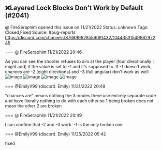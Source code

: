 ## ❌Layered Lock Blocks Don't Work by Default (#2041)
@ FireSeraphim opened this issue on 11/21/2022
Status: unknown
Tags: Closed,Fixed
Source: #bug-reports https://discord.com/channels/876899628556091432/1044353154986287245


=== @ FireSeraphim 11/21/2022 20:46

As you can see the shooter refuses to aim at the player (four directionally I might add) if the value is set to -1 and it's supposed to. If -1 doesn't work, chances are -2 (eight directions) and -3 (full angular) don't work as well
![image](https://cdn.discordapp.com/attachments/1044353154986287245/1044353155099529338/Screen_Shot_008.PNG?ex=65e6332b&is=65d3be2b&hm=99a0c6a1ad7aafbbc365316ae6cad07ea13b65bee96e3fc33db6ca9f6e36f841&)
![image](https://cdn.discordapp.com/attachments/1044353154986287245/1044353155393142964/Screen_Shot_009.PNG?ex=65e6332b&is=65d3be2b&hm=79d0169e3300b2ed3e93785d1178e9cd722a685d5d1155be6d2c30320e2d1248&)
![image](https://cdn.discordapp.com/attachments/1044353154986287245/1044353155653181460/Screen_Shot_010.PNG?ex=65e6332b&is=65d3be2b&hm=e781705fcd5b3d69761cf227b947d43507cbd8b4b866260a347379a0e79a271e&)
![image](https://cdn.discordapp.com/attachments/1044353154986287245/1044353155963555900/Screen_Shot_011.PNG?ex=65e6332b&is=65d3be2b&hm=a28f00b8af945017db923405c5db4cd049509acb7d5f603512d26cf2fac0eed3&)

=== @EmilyV99 (discord: Emily) 11/21/2022 20:48

"chances are" means nothing
the 3 modes there use entirely separate code and have literally nothing to do with each other
so 1 being broken does not mean the other 2 are broken

=== @ FireSeraphim 11/21/2022 20:49

I can confirm that -2 and -3 work. -1 is the only broken one

=== @EmilyV99 (discord: Emily) 11/25/2022 05:42

fixed
